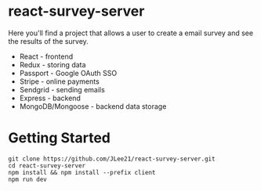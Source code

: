 # react-survey-server

Here you'll find a project that allows a user to create a email survey and see the results of the survey.

- React - frontend
- Redux - storing data
- Passport - Google OAuth SSO
- Stripe - online payments
- Sendgrid - sending emails
- Express - backend
- MongoDB/Mongoose - backend data storage

# Getting Started

```
git clone https://github.com/JLee21/react-survey-server.git
cd react-survey-server
npm install && npm install --prefix client
npm run dev
```
